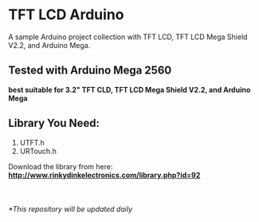 # TFT LCD Arduino
A sample Arduino project collection with TFT LCD, TFT LCD Mega Shield V2.2, and Arduino Mega.

<h2>Tested with Arduino Mega 2560</h2>
<strong>best suitable for 3.2" TFT CLD, TFT LCD Mega Shield V2.2, and Arduino Mega</strong><br/>

<h2>Library You Need:</h2>
<ol>
  <li>UTFT.h</li>
  <li>URTouch.h</li>
</ol>

Download the library from here: <a href="http://www.rinkydinkelectronics.com/library.php?id=92"><strong>http://www.rinkydinkelectronics.com/library.php?id=92</strong></a>
<br/><br/><br/><br/>
<i>*This repository will be updated daily</i>
